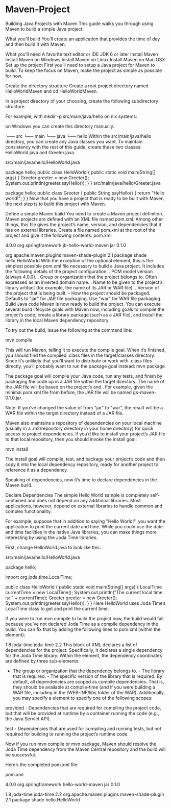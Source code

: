 # Maven-Project
Building Java Projects with Maven This guide walks you through using Maven to build a simple Java project.

What you’ll build You’ll create an application that provides the time of day and then build it with Maven.

What you’ll need A favorite text editor or IDE JDK 6 or later Install Maven Install Maven on Windows Install Maven on Linux Install Maven on Mac OSX Set up the project First you’ll need to setup a Java project for Maven to build. To keep the focus on Maven, make the project as simple as possible for now.

Create the directory structure Create a root project directory named HelloWorldMaven and cd HelloWorldMaven.

In a project directory of your choosing, create the following subdirectory structure.

For example, with mkdir -p src/main/java/hello on nix systems:

on Windows you can create this directory manually.

└── src └── main └── java └── hello Within the src/main/java/hello directory, you can create any Java classes you want. To maintain consistency with the rest of this guide, create these two classes: HelloWorld.java and Greeter.java.

src/main/java/hello/HelloWorld.java

package hello; public class HelloWorld { public static void main(String[] args) { Greeter greeter = new Greeter(); System.out.println(greeter.sayHello()); } } src/main/java/hello/Greeter.java

package hello; public class Greeter { public String sayHello() { return "Hello world!"; } } Now that you have a project that is ready to be built with Maven, the next step is to build this project with Maven.

Define a simple Maven build You need to create a Maven project definition. Maven projects are defined with an XML file named pom.xml. Among other things, this file gives the project’s name, version, and dependencies that it has on external libraries. Create a file named pom.xml at the root of the project and give it the following contents: pom.xml

4.0.0 org.springframework jb-hello-world-maven jar 0.1.0

<build>
    <plugins>
        <plugin>
            <groupId>org.apache.maven.plugins</groupId>
            <artifactId>maven-shade-plugin</artifactId>
            <version>2.1</version>
            <executions>
                <execution>
                    <phase>package</phase>
                    <goals>
                        <goal>shade</goal>
                    </goals>
                    <configuration>
                        <transformers>
                            <transformer
                                implementation="org.apache.maven.plugins.shade.resource.ManifestResourceTransformer">
                                <mainClass>hello.HelloWorld</mainClass>
                            </transformer>
                        </transformers>
                    </configuration>
                </execution>
            </executions>
        </plugin>
    </plugins>
</build>
With the exception of the optional element, this is the simplest possible pom.xml file necessary to build a Java project. It includes the following details of the project configuration:
. POM model version (always 4.0.0). . Group or organization that the project belongs to. Often expressed as an inverted domain name. . Name to be given to the project’s library artifact (for example, the name of its JAR or WAR file). . Version of the project that is being built. - How the project should be packaged. Defaults to "jar" for JAR file packaging. Use "war" for WAR file packaging. Build Java code Maven is now ready to build the project. You can execute several build lifecycle goals with Maven now, including goals to compile the project’s code, create a library package (such as a JAR file), and install the library in the local Maven dependency repository.

To try out the build, issue the following at the command line:

mvn compile

This will run Maven, telling it to execute the compile goal. When it’s finished, you should find the compiled .class files in the target/classes directory. Since it’s unlikely that you’ll want to distribute or work with .class files directly, you’ll probably want to run the package goal instead: mvn package

The package goal will compile your Java code, run any tests, and finish by packaging the code up in a JAR file within the target directory. The name of the JAR file will be based on the project’s and . For example, given the minimal pom.xml file from before, the JAR file will be named gs-maven-0.1.0.jar.

Note: If you’ve changed the value of from "jar" to "war", the result will be a WAR file within the target directory instead of a JAR file.

Maven also maintains a repository of dependencies on your local machine (usually in a .m2/repository directory in your home directory) for quick access to project dependencies. If you’d like to install your project’s JAR file to that local repository, then you should invoke the install goal:

mvn install

The install goal will compile, test, and package your project’s code and then copy it into the local dependency repository, ready for another project to reference it as a dependency.

Speaking of dependencies, now it’s time to declare dependencies in the Maven build.

Declare Dependencies The simple Hello World sample is completely self-contained and does not depend on any additional libraries. Most applications, however, depend on external libraries to handle common and complex functionality.

For example, suppose that in addition to saying "Hello World!", you want the application to print the current date and time. While you could use the date and time facilities in the native Java libraries, you can make things more interesting by using the Joda Time libraries.

First, change HelloWorld.java to look like this:

src/main/java/hello/HelloWorld.java

package hello;

import org.joda.time.LocalTime;

public class HelloWorld { public static void main(String[] args) { LocalTime currentTime = new LocalTime(); System.out.println("The current local time is: " + currentTime); Greeter greeter = new Greeter(); System.out.println(greeter.sayHello()); } } Here HelloWorld uses Joda Time’s LocalTime class to get and print the current time.

If you were to run mvn compile to build the project now, the build would fail because you’ve not declared Joda Time as a compile dependency in the build. You can fix that by adding the following lines to pom.xml (within the element):

1.8 joda-time joda-time 2.2 This block of XML declares a list of dependencies for the project. Specifically, it declares a single dependency for the Joda Time library. Within the element, the dependency coordinates are defined by three sub-elements:
- The group or organization that the dependency belongs to. - The library that is required. - The specific version of the library that is required. By default, all dependencies are scoped as compile dependencies. That is, they should be available at compile-time (and if you were building a WAR file, including in the /WEB-INF/libs folder of the WAR). Additionally, you may specify a element to specify one of the following scopes:

provided - Dependencies that are required for compiling the project code, but that will be provided at runtime by a container running the code (e.g., the Java Servlet API).

test - Dependencies that are used for compiling and running tests, but not required for building or running the project’s runtime code.

Now if you run mvn compile or mvn package, Maven should resolve the Joda Time dependency from the Maven Central repository and the build will be successful.

Here’s the completed pom.xml file:

pom.xml

4.0.0 org.springframework hello-world-maven jar 0.1.0

<!-- tag::joda[] -->
<properties>
    <java.version>1.8</java.version>
</properties>

<dependencies>
    <dependency>
        <groupId>joda-time</groupId>
        <artifactId>joda-time</artifactId>
        <version>2.2</version>
    </dependency>
</dependencies>
<!-- end::joda[] -->

<build>
    <plugins>
        <plugin>
            <groupId>org.apache.maven.plugins</groupId>
            <artifactId>maven-shade-plugin</artifactId>
            <version>2.1</version>
            <executions>
                <execution>
                    <phase>package</phase>
                    <goals>
                        <goal>shade</goal>
                    </goals>
                    <configuration>
                        <transformers>
                            <transformer
                                implementation="org.apache.maven.plugins.shade.resource.ManifestResourceTransformer">
                                <mainClass>hello.HelloWorld</mainClass>
                            </transformer>
                        </transformers>
                    </configuration>
                </execution>
            </executions>
        </plugin>
    </plugins>
</build>
